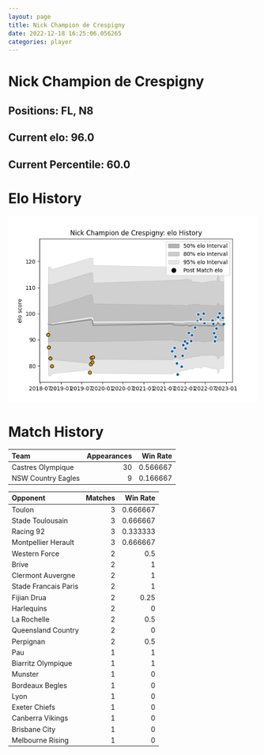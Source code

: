```yaml
---  
layout: page  
title: Nick Champion de Crespigny  
date: 2022-12-18 16:25:06.056265  
categories: player  
---
```

# Nick Champion de Crespigny

## Positions: FL, N8

## Current elo: 96.0

## Current Percentile: 60.0

# Elo History


![elo history](history_NickChampiondeCrespigny.png)
# Match History


| Team               |   Appearances |   Win Rate |
|:-------------------|--------------:|-----------:|
| Castres Olympique  |            30 |   0.566667 |
| NSW Country Eagles |             9 |   0.166667 |

| Opponent             |   Matches |   Win Rate |
|:---------------------|----------:|-----------:|
| Toulon               |         3 |   0.666667 |
| Stade Toulousain     |         3 |   0.666667 |
| Racing 92            |         3 |   0.333333 |
| Montpellier Herault  |         3 |   0.666667 |
| Western Force        |         2 |   0.5      |
| Brive                |         2 |   1        |
| Clermont Auvergne    |         2 |   1        |
| Stade Francais Paris |         2 |   1        |
| Fijian Drua          |         2 |   0.25     |
| Harlequins           |         2 |   0        |
| La Rochelle          |         2 |   0.5      |
| Queensland Country   |         2 |   0        |
| Perpignan            |         2 |   0.5      |
| Pau                  |         1 |   1        |
| Biarritz Olympique   |         1 |   1        |
| Munster              |         1 |   0        |
| Bordeaux Begles      |         1 |   0        |
| Lyon                 |         1 |   0        |
| Exeter Chiefs        |         1 |   0        |
| Canberra Vikings     |         1 |   0        |
| Brisbane City        |         1 |   0        |
| Melbourne Rising     |         1 |   0        |